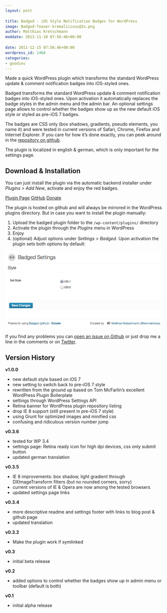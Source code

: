 ```yaml
---
layout: post

title: Badged - iOS Style Notification Badges for WordPress
image: Badged-Teaser-kremalicious@2x.png
author: Matthias Kretschmann
moddate: 2013-11-10 07:56:46+00:00

date: 2011-12-15 07:56:46+00:00
wordpress_id: 1468
categories:
- goodies
---
```


Made a quick WordPress plugin which transforms the standard WordPress update & comment notification badges into iOS-styled ones.

Badged transforms the standard WordPress update & comment notification badges into iOS-styled ones. Upon activation it automatically replaces the badge styles in the admin menu and the admin bar. An optional settings page allows to control whether the badges show up as the new default iOS style or styled as pre-iOS 7 badges.

The badges are CSS only (box shadows, gradients, pseudo elements, you name it) and were tested in current versions of Safari, Chrome, Firefox and Internet Explorer. If you care for how it’s done exactly, you can peek around in the [repository on github](https://github.com/kremalicious/Badged/).

The plugin is localized in english & german, which is only important for the settings page.

## Download & Installation

You can just install the plugin via the automatic backend installer under _Plugins > Add New_, activate and enjoy the red badges.

<p class="clearfix">
<a href="http://wordpress.org/extend/plugins/badged" class="btn btn-primary btn-block icon-wordpress-alt col2">Plugin Page</a> 
<a class="btn btn-primary btn-block icon-github-alt col2" href="https://github.com/kremalicious/Badged">GitHub</a> 
<a href="http://krlc.us/givecoffee" class="icon-heart btn btn-block col2">Donate</a>
</p>

The plugin is hosted on github and will always be mirrored in the WordPress plugins directory. But in case you want to install the plugin manually:
	
  1. Upload the badged plugin folder to the `/wp-content/plugins/` directory
  2. Activate the plugin through the _Plugins_ menu in WordPress
  3. Enjoy
  4. (optional) Adjust options under _Settings > Badged_. Upon activation the plugin sets both options by default: 

![](/media/badged-settings.png)

If you find any problems you can [open an issue on Github](https://github.com/kremalicious/Badged/issues) or just drop me a line in the comments or on [Twitter](http://twitter.com/kremalicious).

## Version History

**v1.0.0**

  * new default style based on iOS 7
  * new setting to switch back to pre-iOS 7 style
  * rewritten from the ground up based on Tom McFarlin’s excellent WordPress Plugin Boilerplate
  * settings through WordPress Settings API
  * Retina banner for WordPress plugin repository listing
  * drop IE 8 support (still present in pre-iOS 7 style)
  * using Grunt for optimized images and minified css
  * confusing and ridiculous version number jump

**v0.3.6**

  * tested for WP 3.4
  * settings page: Retina ready icon for high dpi devices, css only submit button
  * updated german translation

**v0.3.5**

  * IE 8 improvements: box shadow, light gradient through DXImageTransform filters (but no rounded corners, sorry)
  * current versions of IE & Opera are now among the tested browsers
  * updated settings page links


**v0.3.4**
	
  * more descriptive readme and settings footer with links to blog post & github page
  * updated translation

**v0.3.2**
	
  * Make the plugin work if symlinked

**v0.3**
	
  * initial beta release


**v0.2**
	
  * added options to control whether the badges show up in admin menu or toolbar (default is both)

**v0.1**
	
  * initial alpha release

